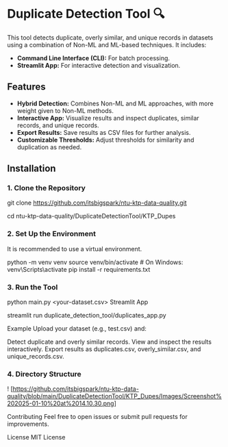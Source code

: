 # Duplicate Detection Tool 🔍

This tool detects duplicate, overly similar, and unique records in datasets using a combination of Non-ML and ML-based techniques. It includes:
- **Command Line Interface (CLI):** For batch processing.
- **Streamlit App:** For interactive detection and visualization.

## Features
- **Hybrid Detection:** Combines Non-ML and ML approaches, with more weight given to Non-ML methods.
- **Interactive App:** Visualize results and inspect duplicates, similar records, and unique records.
- **Export Results:** Save results as CSV files for further analysis.
- **Customizable Thresholds:** Adjust thresholds for similarity and duplication as needed.

## Installation

### 1. Clone the Repository

git clone https://github.com/itsbigspark/ntu-ktp-data-quality.git


cd ntu-ktp-data-quality/DuplicateDetectionTool/KTP_Dupes

### 2. Set Up the Environment
It is recommended to use a virtual environment.

python -m venv venv
source venv/bin/activate  # On Windows: venv\Scripts\activate
pip install -r requirements.txt

### 3. Run the Tool

python main.py <your-dataset.csv>
Streamlit App

streamlit run duplicate_detection_tool/duplicates_app.py



Example
Upload your dataset (e.g., test.csv) and:

Detect duplicate and overly similar records.
View and inspect the results interactively.
Export results as duplicates.csv, overly_similar.csv, and unique_records.csv.


### 4. Directory Structure

! [https://github.com/itsbigspark/ntu-ktp-data-quality/blob/main/DuplicateDetectionTool/KTP_Dupes/Images/Screenshot%202025-01-10%20at%2014.10.30.png]



Contributing
Feel free to open issues or submit pull requests for improvements.

License
MIT License
